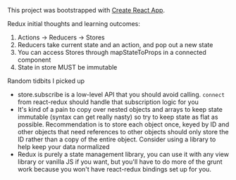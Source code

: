 This project was bootstrapped with [Create React App](https://github.com/facebook/create-react-app).

Redux initial thoughts and learning outcomes:

1. Actions -> Reducers -> Stores
2. Reducers take current state and an action, and pop out a new state
3. You can access Stores through mapStateToProps in a connected component
4. State in store MUST be immutable

Random tidbits I picked up
- store.subscribe is a low-level API that you should avoid calling. `connect` from react-redux should handle that subscription logic for you
- It's kind of a pain to copy over nested objects and arrays to keep state immutable (syntax can get really nasty) so try to keep state as flat as possible. Recommendation is to store each object once, keyed by ID and other objects that need references to other objects should only store the ID rather than a copy of the entire object. Consider using a library to help keep your data normalized
- Redux is purely a state management library, you can use it with any view library or vanilla JS if you want, but you'll have to do more of the grunt work because you won't have react-redux bindings set up for you. 



